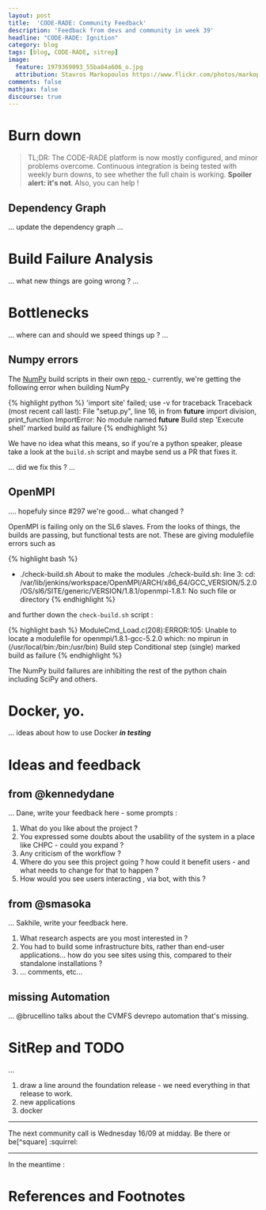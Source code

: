 ```yaml
---
layout: post
title:  'CODE-RADE: Community Feedback'
description: 'Feedback from devs and community in week 39'
headline: "CODE-RADE: Ignition"
category: blog
tags: [blog, CODE-RADE, sitrep]
image:
  feature: 1979369093_55ba84a606_o.jpg
  attribution: Stavros Markopoulos https://www.flickr.com/photos/markop/1979369093/in/faves-91618948@N00/
comments: false
mathjax: false
discourse: true
---
```


# Burn down

> TL;DR: The CODE-RADE platform is now mostly configured, and minor problems overcome. Continuous integration is being tested with weekly burn downs, to see whether the full chain is working. **Spoiler alert: it's not**. Also, you can help !




## Dependency Graph


... update the dependency graph ...

# Build Failure Analysis

... what new things are going wrong ? ...

# Bottlenecks

... where can and should we speed things up ? ...



## Numpy errors

The [NumPy](http://www.numpy.org/) build scripts in their own  [repo <i class="fa fa-github"></i>](https://github.com/SouthAfricaDigitalScience/numpy-deploy) - currently, we're getting the following error when building NumPy

{% highlight python %}
    'import site' failed; use -v for traceback
    Traceback (most recent call last):
      File "setup.py", line 16, in <module>
      from __future__ import division, print_function
    ImportError: No module named __future__
    Build step 'Execute shell' marked build as failure
{% endhighlight %}

We have no idea what this means, so if you're a python speaker, please take a look at the `build.sh` script and maybe send us a PR that fixes it.

... did we fix this ? ...

## OpenMPI

.... hopefuly since #297 we're good... what changed ?

OpenMPI is failing only on the SL6 slaves. From the looks of things, the builds are passing, but functional tests are not. These are giving modulefile errors such as

{% highlight bash %}
+ ./check-build.sh
About to make the modules
./check-build.sh: line 3: cd: /var/lib/jenkins/workspace/OpenMPI/ARCH/x86_64/GCC_VERSION/5.2.0/OS/sl6/SITE/generic/VERSION/1.8.1/openmpi-1.8.1: No such file or directory
{% endhighlight %}

and further down the `check-build.sh` script :

{% highlight bash %}
ModuleCmd_Load.c(208):ERROR:105: Unable to locate a modulefile for openmpi/1.8.1-gcc-5.2.0
which: no mpirun in (/usr/local/bin:/bin:/usr/bin)
Build step Conditional step (single) marked build as failure
{% endhighlight %}

The NumPy build failures are inhibiting the rest of the python chain including SciPy and others.

# Docker, yo.

... ideas about how to use Docker ***in testing***

# Ideas and feedback

## from @kennedydane

... Dane, write your feedback here  - some prompts :

  1. What do you like about the project ?
  1. You expressed some doubts about the usability of the system in a place like CHPC - could you expand ?
  1. Any criticism of the workflow ?
  1. Where do you see this project going ? how could it benefit users - and what needs to change for that to happen ?
  1. How would you see users interacting , via bot, with this ?


## from @smasoka

... Sakhile, write your feedback here.

  1. What research aspects are you most interested in ?
  1. You had to build some infrastructure bits, rather than end-user applications... how do you see sites using this, compared to their standalone installations ?
  1. ... comments, etc...

## missing Automation

... @brucellino talks about the CVMFS devrepo automation that's missing.



# SitRep and TODO

...

  1. draw a line around the foundation release - we need everything in that release to work.
  1. new applications
  1. docker

-----

The next community call is Wednesday 16/09 at midday. Be there or be[^square] :squirrel:

-----

In the meantime :

<div id='discourse-comments'></div> <script type="text/javascript">
  DiscourseEmbed = { discourseUrl: 'http://discourse.sci-gaia.eu/',
                     discourseEmbedUrl: 'http://www.africa-grid.org/blog/2015/09/14/CODE-RADE-burn-down/' };

  (function() {
    var d = document.createElement('script'); d.type = 'text/javascript'; d.async = true;
    d.src = DiscourseEmbed.discourseUrl + 'javascripts/embed.js';
    (document.getElementsByTagName('head')[0] || document.getElementsByTagName('body')[0]).appendChild(d);
  })();
</script>

# References and Footnotes
